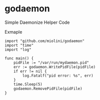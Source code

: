 godaemon
========

Simple Daemonize Helper Code


Exmaple

```
import "github.com/miolini/godaemon"
import "time"
import "log"

func main() {
    pidFile := "/var/run/mydaemon.pid"
    err := godaemon.WritePidFile(pidFile)
    if err != nil {
        log.Fatalf("pid error: %s", err)
    }
    time.Sleep(5)
    godaemon.RemovePidFile(pidFile)
}
```


